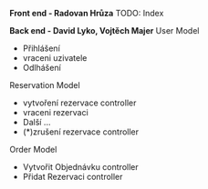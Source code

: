**Front end - Radovan Hrůza**
TODO:
Index

**Back end - David Lyko, Vojtěch Majer**
User Model
 - Přihlášení
 - vraceni uzivatele
 - Odlhášení

Reservation Model 
 - vytvoření rezervace controller
 - vraceni rezervaci 
 - Další ... 
 - (*)zrušení rezervace controller

Order Model
 - Vytvořit Objednávku controller
 - Přidat Rezervaci controller

